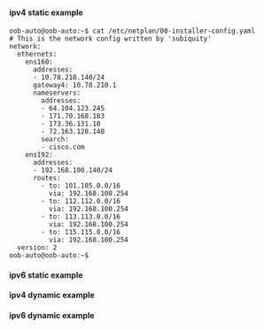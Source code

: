 
#### ipv4 static example

    oob-auto@oob-auto:~$ cat /etc/netplan/00-installer-config.yaml
    # This is the network config written by 'subiquity'
    network:
      ethernets:
        ens160:
          addresses:
          - 10.78.210.140/24
          gateway4: 10.78.210.1
          nameservers:
            addresses:
            - 64.104.123.245
            - 171.70.168.183
            - 173.36.131.10
            - 72.163.128.140
            search:
            - cisco.com
        ens192:
          addresses:
          - 192.168.100.140/24
          routes:
            - to: 101.105.0.0/16
              via: 192.168.100.254
            - to: 112.112.0.0/16
              via: 192.168.100.254
            - to: 113.113.0.0/16
              via: 192.168.100.254
            - to: 115.115.0.0/16
              via: 192.168.100.254
      version: 2
    oob-auto@oob-auto:~$
    
    
#### ipv6 static example


#### ipv4 dynamic example


#### ipv6 dynamic example



